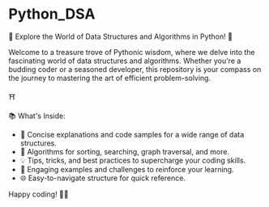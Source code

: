 # Python_DSA

🚀 Explore the World of Data Structures and Algorithms in Python! 🐍

Welcome to a treasure trove of Pythonic wisdom, where we delve into the fascinating world of data structures and algorithms. Whether you're a budding coder or a seasoned developer, this repository is your compass on the journey to mastering the art of efficient problem-solving.

⛩️

📚 What's Inside:
- 🧩 Concise explanations and code samples for a wide range of data structures.
- 🚀 Algorithms for sorting, searching, graph traversal, and more.
- 💡 Tips, tricks, and best practices to supercharge your coding skills.
- 🌟 Engaging examples and challenges to reinforce your learning.
- 🌐 Easy-to-navigate structure for quick reference.


Happy coding! 👾🚀
